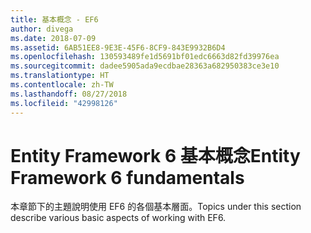 ```yaml
---
title: 基本概念 - EF6
author: divega
ms.date: 2018-07-09
ms.assetid: 6AB51EE8-9E3E-45F6-8CF9-843E9932B6D4
ms.openlocfilehash: 130593489fe1d5691bf01edc6663d82fd39976ea
ms.sourcegitcommit: dadee5905ada9ecdbae28363a682950383ce3e10
ms.translationtype: HT
ms.contentlocale: zh-TW
ms.lasthandoff: 08/27/2018
ms.locfileid: "42998126"
---
```

# <a name="entity-framework-6-fundamentals"></a><span data-ttu-id="f836e-102">Entity Framework 6 基本概念</span><span class="sxs-lookup"><span data-stu-id="f836e-102">Entity Framework 6 fundamentals</span></span>
<span data-ttu-id="f836e-103">本章節下的主題說明使用 EF6 的各個基本層面。</span><span class="sxs-lookup"><span data-stu-id="f836e-103">Topics under this section describe various basic aspects of working with EF6.</span></span>
